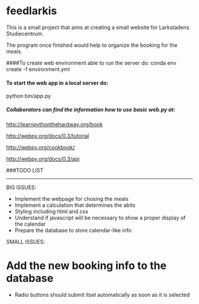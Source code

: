 # feedlarkis

This is a small project that  aims at creating a small website for Larkstadens Studiecentrum.

The program once finished would help to organize the booking for the meals.

####To create web environment able to run the server do:
conda env create -f environment.yml

#### To start the web app in a local server do:
python bin/app.py
##### Collaborators can find the information how to use basic web.py at: 
http://learnpythonthehardway.org/book

http://webpy.org/docs/0.3/tutorial

http://webpy.org/cookbook/

http://webpy.org/docs/0.3/api

###TODO LIST
__________

BIG ISSUES:
* Implement the webpage for chosing the meals
* Implement a calculation that determines the abits
* Styling including html and css
* Understand if javascript will be necessary to show a proper display of the calendar
* Prepare the database to store calendar-like info

SMALL ISSUES:
# Add the new booking info to the database
* Radio buttons should submit itsel automatically as soon as it is selected

